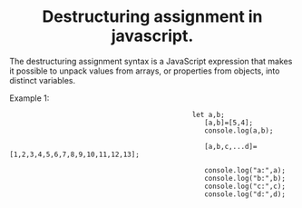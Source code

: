 <h1 align="center">Destructuring assignment in javascript.</h1>

The destructuring assignment syntax is a JavaScript expression that makes it possible to unpack values from arrays, or properties from objects, into distinct variables.

Example 1:

                                                 let a,b;
                                                    [a,b]=[5,4];
                                                    console.log(a,b);

                                                    [a,b,c,...d]=[1,2,3,4,5,6,7,8,9,10,11,12,13];

                                                    console.log("a:",a);
                                                    console.log("b:",b);
                                                    console.log("c:",c);
                                                    console.log("d:",d);

                         
